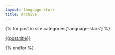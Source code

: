 ```yaml
---
layout: language-stars
title: Archive
---
```


{% for post in site.categories['language-stars'] %}
  <p><a href="{{post.url}}">{{post.title}}</a></p>
{% endfor %}

